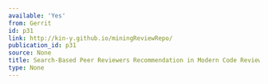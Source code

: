 ```yaml
---
available: 'Yes'
from: Gerrit
id: p31
link: http://kin-y.github.io/miningReviewRepo/
publication_id: p31
source: None
title: Search-Based Peer Reviewers Recommendation in Modern Code Review
type: None
---
```

